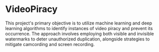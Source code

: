 # VideoPiracy
This project's primary objective is to utilize machine learning and deep  learning algorithms to identify instances of video piracy and prevent its  occurrence. The approach involves employing both visible and invisible  watermarks to deter unauthorized duplication, alongside strategies to  mitigate camcording and screen recording.
